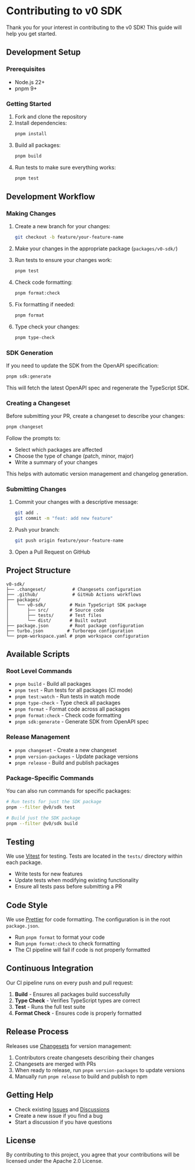 # Contributing to v0 SDK

Thank you for your interest in contributing to the v0 SDK! This guide will help you get started.

## Development Setup

### Prerequisites

- Node.js 22+
- pnpm 9+

### Getting Started

1. Fork and clone the repository
2. Install dependencies:
   ```bash
   pnpm install
   ```
3. Build all packages:
   ```bash
   pnpm build
   ```
4. Run tests to make sure everything works:
   ```bash
   pnpm test
   ```

## Development Workflow

### Making Changes

1. Create a new branch for your changes:

   ```bash
   git checkout -b feature/your-feature-name
   ```

2. Make your changes in the appropriate package (`packages/v0-sdk/`)

3. Run tests to ensure your changes work:

   ```bash
   pnpm test
   ```

4. Check code formatting:

   ```bash
   pnpm format:check
   ```

5. Fix formatting if needed:

   ```bash
   pnpm format
   ```

6. Type check your changes:
   ```bash
   pnpm type-check
   ```

### SDK Generation

If you need to update the SDK from the OpenAPI specification:

```bash
pnpm sdk:generate
```

This will fetch the latest OpenAPI spec and regenerate the TypeScript SDK.

### Creating a Changeset

Before submitting your PR, create a changeset to describe your changes:

```bash
pnpm changeset
```

Follow the prompts to:

- Select which packages are affected
- Choose the type of change (patch, minor, major)
- Write a summary of your changes

This helps with automatic version management and changelog generation.

### Submitting Changes

1. Commit your changes with a descriptive message:

   ```bash
   git add .
   git commit -m "feat: add new feature"
   ```

2. Push your branch:

   ```bash
   git push origin feature/your-feature-name
   ```

3. Open a Pull Request on GitHub

## Project Structure

```
v0-sdk/
├── .changeset/          # Changesets configuration
├── .github/             # GitHub Actions workflows
├── packages/
│   └── v0-sdk/         # Main TypeScript SDK package
│       ├── src/        # Source code
│       ├── tests/      # Test files
│       └── dist/       # Built output
├── package.json        # Root package configuration
├── turbo.json         # Turborepo configuration
└── pnpm-workspace.yaml # pnpm workspace configuration
```

## Available Scripts

### Root Level Commands

- `pnpm build` - Build all packages
- `pnpm test` - Run tests for all packages (CI mode)
- `pnpm test:watch` - Run tests in watch mode
- `pnpm type-check` - Type check all packages
- `pnpm format` - Format code across all packages
- `pnpm format:check` - Check code formatting
- `pnpm sdk:generate` - Generate SDK from OpenAPI spec

### Release Management

- `pnpm changeset` - Create a new changeset
- `pnpm version-packages` - Update package versions
- `pnpm release` - Build and publish packages

### Package-Specific Commands

You can also run commands for specific packages:

```bash
# Run tests for just the SDK package
pnpm --filter @v0/sdk test

# Build just the SDK package
pnpm --filter @v0/sdk build
```

## Testing

We use [Vitest](https://vitest.dev/) for testing. Tests are located in the `tests/` directory within each package.

- Write tests for new features
- Update tests when modifying existing functionality
- Ensure all tests pass before submitting a PR

## Code Style

We use [Prettier](https://prettier.io/) for code formatting. The configuration is in the root `package.json`.

- Run `pnpm format` to format your code
- Run `pnpm format:check` to check formatting
- The CI pipeline will fail if code is not properly formatted

## Continuous Integration

Our CI pipeline runs on every push and pull request:

1. **Build** - Ensures all packages build successfully
2. **Type Check** - Verifies TypeScript types are correct
3. **Test** - Runs the full test suite
4. **Format Check** - Ensures code is properly formatted

## Release Process

Releases use [Changesets](https://github.com/changesets/changesets) for version management:

1. Contributors create changesets describing their changes
2. Changesets are merged with PRs
3. When ready to release, run `pnpm version-packages` to update versions
4. Manually run `pnpm release` to build and publish to npm

## Getting Help

- Check existing [Issues](https://github.com/vercel/v0-sdk/issues) and [Discussions](https://github.com/vercel/v0-sdk/discussions)
- Create a new issue if you find a bug
- Start a discussion if you have questions

## License

By contributing to this project, you agree that your contributions will be licensed under the Apache 2.0 License.
